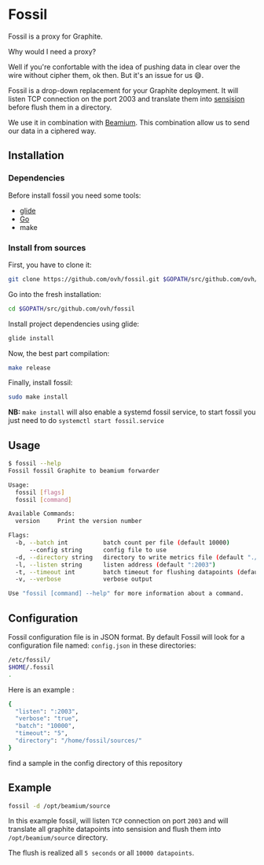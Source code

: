 # Fossil

Fossil is a proxy for Graphite.

Why would I need a proxy?

Well if you're confortable with the idea of pushing data in clear over the wire without cipher them, ok then. But it's an issue for us :smile:.

Fossil is a drop-down replacement for your Graphite deployment. It will listen TCP connection on the port 2003 and translate them into [sensision](http://www.warp10.io/getting-started/#data-format) before flush them in a directory.

We use it in combination with [Beamium](https://github.com/ovh/beamium). This combination allow us to send our data in a ciphered way.

## Installation

### Dependencies

Before install fossil you need some tools:

* [glide](http://glide.sh/)
* [Go](https://golang.org/)
* make

### Install from sources

First, you have to clone it:

```sh
git clone https://github.com/ovh/fossil.git $GOPATH/src/github.com/ovh/fossil
```

Go into the fresh installation:

```sh
cd $GOPATH/src/github.com/ovh/fossil
```

Install project dependencies using glide:

```sh
glide install
```

Now, the best part compilation:

```sh
make release
```

Finally, install fossil:

```sh
sudo make install
```
**NB:** `make install` will also enable a systemd fossil service, to start fossil you just need to do `systemctl start fossil.service`

## Usage

```sh
$ fossil --help
Fossil fossil Graphite to beamium forwarder

Usage:
  fossil [flags]
  fossil [command]

Available Commands:
  version     Print the version number

Flags:
  -b, --batch int          batch count per file (default 10000)
      --config string      config file to use
  -d, --directory string   directory to write metrics file (default "./sources")
  -l, --listen string      listen address (default ":2003")
  -t, --timeout int        batch timeout for flushing datapoints (default 5)
  -v, --verbose            verbose output

Use "fossil [command] --help" for more information about a command.
```

## Configuration

Fossil configuration file is in JSON format.
By default Fossil will look for a configuration file named: `config.json`
in these directories:
```sh
/etc/fossil/
$HOME/.fossil
.
```

Here is an example :
```sh
{
  "listen": ":2003",
  "verbose": "true",
  "batch": "10000",
  "timeout": "5",
  "directory": "/home/fossil/sources/"
}
```
find a sample in the config directory of this repository

## Example

```sh
fossil -d /opt/beamium/source
```

In this example fossil, will listen `TCP` connection on port `2003` and will translate all graphite datapoints into sensision and flush them into `/opt/beamium/source` directory.

The flush is realized all `5 seconds` or all `10000 datapoints`.
